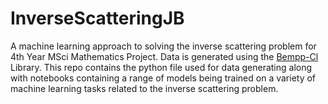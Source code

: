 # InverseScatteringJB

A machine learning approach to solving the inverse scattering problem for 4th Year MSci Mathematics Project. Data is generated using the [Bempp-Cl](https://github.com/bempp/bempp-cl) Library. This repo contains the python file used for data generating along with notebooks containing a range of models being trained on a variety of machine learning tasks related to the inverse scattering problem.

